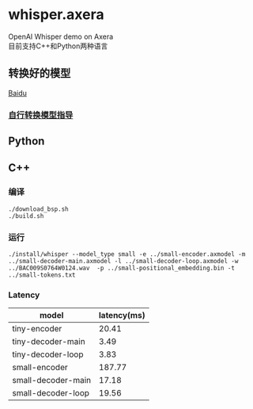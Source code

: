 # whisper.axera
OpenAI Whisper demo on Axera  
目前支持C++和Python两种语言

## 转换好的模型
[Baidu](https://pan.baidu.com/s/1tOHVMZCin0A68T5HmKRJyg?pwd=axyz)

### [自行转换模型指导](/model_convert/README.md)

## Python

## C++

### 编译

```./download_bsp.sh```  
```./build.sh```

### 运行

```./install/whisper --model_type small -e ../small-encoder.axmodel -m ../small-decoder-main.axmodel -l ../small-decoder-loop.axmodel -w ../BAC009S0764W0124.wav  -p ../small-positional_embedding.bin -t ../small-tokens.txt```

### Latency
| model | latency(ms) |
|---|---|
|tiny-encoder|20.41|
|tiny-decoder-main|3.49|
|tiny-decoder-loop|3.83|
|small-encoder|187.77|
|small-decoder-main|17.18|
|small-decoder-loop|19.56|
